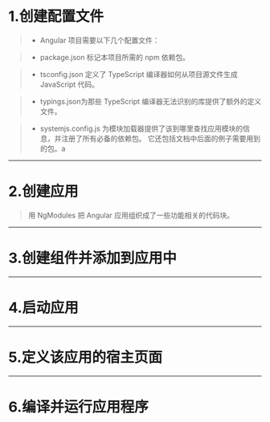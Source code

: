 ﻿# 1.创建配置文件

> - Angular 项目需要以下几个配置文件：

> - package.json 标记本项目所需的 npm 依赖包。

> - tsconfig.json 定义了 TypeScript 编译器如何从项目源文件生成 JavaScript 代码。

> - typings.json为那些 TypeScript 编译器无法识别的库提供了额外的定义文件。

> - systemjs.config.js 为模块加载器提供了该到哪里查找应用模块的信息，并注册了所有必备的依赖包。 它还包括文档中后面的例子需要用到的包。a

---

# 2.创建应用

> 用 NgModules 把 Angular 应用组织成了一些功能相关的代码块。

---

# 3.创建组件并添加到应用中

---

# 4.启动应用

---

# 5.定义该应用的宿主页面

---

# 6.编译并运行应用程序

